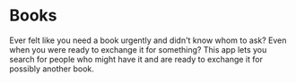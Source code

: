 Books
========
Ever felt like you need a book urgently and didn't know whom to ask? Even when you were ready to exchange it for something?
This app lets you search for people who might have it and are ready to exchange it for possibly another book.
